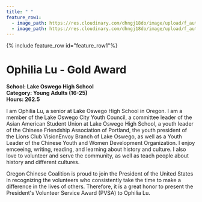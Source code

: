 ```yaml
---
title: " "
feature_row1:
  - image_path: https://res.cloudinary.com/dhngj18do/image/upload/f_auto,q_auto/v1/images/pvsa/2024_Lu_Ophilia
  - image_path: https://res.cloudinary.com/dhngj18do/image/upload/f_auto,q_auto/v1/images/activities/year_2024
---
```


{% include feature_row id="feature_row1"%}

# Ophilia Lu - Gold Award

**School: Lake Oswego High School**  
**Category: Young Adults (16-25)**  
**Hours: 262.5**  

I am Ophilia Lu, a senior at Lake Oswego High School in Oregon. I am a member of the Lake Oswego City Youth Council, a committee leader of the Asian American Student Union at Lake Oswego High School, a youth leader of the Chinese Friendship Association of Portland, the youth president of the Lions Club VisionEnvoy Branch of Lake Oswego, as well as a Youth Leader of the Chinese Youth and Women Development Organization. I enjoy emceeing, writing, reading, and learning about history and culture. I also love to volunteer and serve the community, as well as teach people about history and different cultures.

Oregon Chinese Coalition is proud to join the President of the United States in recognizing the volunteers who consistently take the time to make a difference in the lives of others. Therefore, it is a great honor to present the President's Volunteer Service Award (PVSA) to Ophilia Lu.
